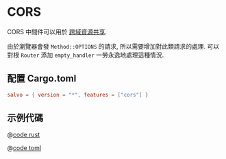 # CORS

CORS 中間件可以用於 [跨域資源共享](https://developer.mozilla.org/zh-CN/docs/Web/HTTP/CORS).

由於瀏覽器會發 `Method::OPTIONS` 的請求, 所以需要增加對此類請求的處理. 可以對根 `Router` 添加 `empty_handler` 一勞永逸地處理這種情況.

## 配置 Cargo.toml

```toml
salvo = { version = "*", features = ["cors"] }
```

## 示例代碼


<CodeGroup>
  <CodeGroupItem title="main.rs" active>

@[code rust](../../../codes/cors/src/main.rs)

  </CodeGroupItem>
  <CodeGroupItem title="Cargo.toml">

@[code toml](../../../codes/cors/Cargo.toml)

  </CodeGroupItem>
</CodeGroup>